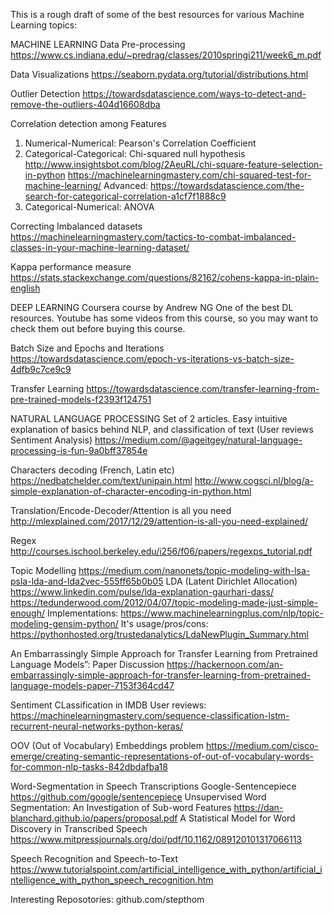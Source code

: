 This is a rough draft of some of the best resources for various Machine Learning topics:

MACHINE LEARNING
 Data Pre-processing
 https://www.cs.indiana.edu/~predrag/classes/2010springi211/week6_m.pdf
 
 Data Visualizations
 https://seaborn.pydata.org/tutorial/distributions.html

 Outlier Detection
 https://towardsdatascience.com/ways-to-detect-and-remove-the-outliers-404d16608dba

 Correlation detection among Features
 1. Numerical-Numerical: Pearson's Correlation Coefficient
 2. Categorical-Categorical: Chi-squared null hypothesis 
    http://www.insightsbot.com/blog/2AeuRL/chi-square-feature-selection-in-python
    https://machinelearningmastery.com/chi-squared-test-for-machine-learning/
    Advanced: https://towardsdatascience.com/the-search-for-categorical-correlation-a1cf7f1888c9
 3. Categorical-Numerical: 
    ANOVA

 Correcting Imbalanced datasets
 https://machinelearningmastery.com/tactics-to-combat-imbalanced-classes-in-your-machine-learning-dataset/

 Kappa performance measure
 https://stats.stackexchange.com/questions/82162/cohens-kappa-in-plain-english

DEEP LEARNING
 Coursera course by Andrew NG
 One of the best DL resources. Youtube has some videos from this course, so you may want to check them out before buying this course.

 Batch Size and Epochs and Iterations
 https://towardsdatascience.com/epoch-vs-iterations-vs-batch-size-4dfb9c7ce9c9

 Transfer Learning
 https://towardsdatascience.com/transfer-learning-from-pre-trained-models-f2393f124751
 
NATURAL LANGUAGE PROCESSING
 Set of 2 articles. Easy intuitive explanation of basics behind NLP, and classification of text (User reviews Sentiment Analysis)
 https://medium.com/@ageitgey/natural-language-processing-is-fun-9a0bff37854e
 
 Characters decoding (French, Latin etc)
 https://nedbatchelder.com/text/unipain.html
 http://www.cogsci.nl/blog/a-simple-explanation-of-character-encoding-in-python.html
 
 Translation/Encode-Decoder/Attention is all you need
 http://mlexplained.com/2017/12/29/attention-is-all-you-need-explained/
 
 Regex
 http://courses.ischool.berkeley.edu/i256/f06/papers/regexps_tutorial.pdf
 
 Topic Modelling
 https://medium.com/nanonets/topic-modeling-with-lsa-psla-lda-and-lda2vec-555ff65b0b05
 LDA (Latent Dirichlet Allocation)
 https://www.linkedin.com/pulse/lda-explanation-gaurhari-dass/
 https://tedunderwood.com/2012/04/07/topic-modeling-made-just-simple-enough/
 Implementations:
 https://www.machinelearningplus.com/nlp/topic-modeling-gensim-python/
 It's usage/pros/cons:
 https://pythonhosted.org/trustedanalytics/LdaNewPlugin_Summary.html
 
 An Embarrassingly Simple Approach for Transfer Learning from Pretrained Language Models”: Paper Discussion
 https://hackernoon.com/an-embarrassingly-simple-approach-for-transfer-learning-from-pretrained-language-models-paper-7153f364cd47
 
 Sentiment CLassification in IMDB User reviews: https://machinelearningmastery.com/sequence-classification-lstm-recurrent-neural-networks-python-keras/

 OOV (Out of Vocabulary) Embeddings problem
 https://medium.com/cisco-emerge/creating-semantic-representations-of-out-of-vocabulary-words-for-common-nlp-tasks-842dbdafba18
 
 Word-Segmentation in Speech Transcriptions
 Google-Sentencepiece
 https://github.com/google/sentencepiece
 Unsupervised Word Segmentation: An Investigation of Sub-word Features
 https://dan-blanchard.github.io/papers/proposal.pdf
 A Statistical Model for Word Discovery in Transcribed Speech
 https://www.mitpressjournals.org/doi/pdf/10.1162/089120101317066113
 
 Speech Recognition and Speech-to-Text
 https://www.tutorialspoint.com/artificial_intelligence_with_python/artificial_intelligence_with_python_speech_recognition.htm
 
 Interesting Reposotories:
 github.com/stepthom
